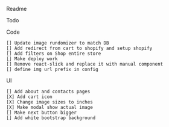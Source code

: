Readme

Todo

Code
    
    [] Update image rundomizer to match DB    
    [] Add redirect from cart to shopify and setup shopify
    [] Add filters on Shop entire store
    [] Make deploy work    
    [] Remove react-slick and replace it with manual component
    [] define img url prefix in config
UI
    
    [] Add about and contacts pages
    [X] Add cart icon
    [X] Change image sizes to inches
    [X] Make modal show actual image    
    [] Make next button bigger
    [] Add white bootstrap background
   
